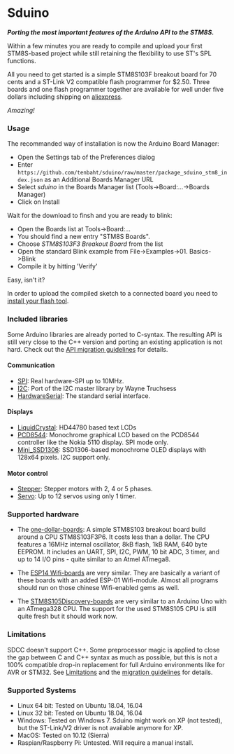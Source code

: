 # Sduino

_**Porting the most important features of the Arduino API to the STM8S.**_

Within a few minutes you are ready to compile and upload your first
STM8S-based project while still retaining the flexibility to use ST's SPL
functions.

All you need to get started is a simple STM8S103F breakout board for 70
cents and a ST-Link V2 compatible flash programmer for $2.50. Three boards
and one flash programmer together are available for well under five dollars
including shipping on
[aliexpress](https://www.aliexpress.com/wholesale?SearchText=stm8s103f3p6).

*Amazing!*


### Usage

The recommanded way of installation is now the Arduino Board Manager:

- Open the Settings tab of the Preferences dialog
- Enter
  `https://github.com/tenbaht/sduino/raw/master/package_sduino_stm8_index.json`
  as an Additional Boards Manager URL
- Select *sduino* in the Boards Manager list (Tools->Board:...->Boards Manager)
- Click on Install

Wait for the download to finsh and you are ready to blink:

- Open the Boards list at Tools->Board:...
- You should find a new entry "STM8S Boards".
- Choose *STM8S103F3 Breakout Board* from the list
- Open the standard Blink example from File->Examples->01. Basics->Blink
- Compile it by hitting 'Verify'

Easy, isn't it?

In order to upload the compiled sketch to a connected board you need to
[install your flash tool](../hardware/flashtool/#installation-for-windows).




### Included libraries

Some Arduino libraries are already ported to C-syntax. The resulting API is
still very close to the C++ version and porting an existing application is
not hard. Check out the [API migration guidelines](api/migration.md) for
details.

#### Communication

* [SPI](api/SPI.md): Real hardware-SPI up to 10MHz.
* [I2C](api/I2C.md): Port of the I2C master library by Wayne Truchsess
* [HardwareSerial](api/HardwareSerial.md): The standard serial interface.

#### Displays

* [LiquidCrystal](api/LiquidCrystal.md): HD44780 based text LCDs
* [PCD8544](api/PCD8544.md): Monochrome graphical LCD based on the PCD8544
  controller like the Nokia 5110 display. SPI mode only.
* [Mini_SSD1306](api/Mini_SSD1306.md): SSD1306-based monochrome OLED displays
  with 128x64 pixels. I2C support only.

#### Motor control

* [Stepper](api/Stepper.md): Stepper motors with 2, 4 or 5 phases.
* [Servo](api/Servo.md): Up to 12 servos using only 1 timer.


### Supported hardware

* The [one-dollar-boards](hardware/stm8blue.md): A simple STM8S103 breakout
  board build around a CPU STM8S103F3P6. It costs less than a dollar. The
  CPU features a 16MHz internal oscillator, 8kB flash, 1kB RAM, 640 byte
  EEPROM. It includes an UART, SPI, I2C, PWM, 10 bit ADC, 3 timer, and up to
  14 I/O pins - quite similar to an Atmel ATmega8.

* The [ESP14 Wifi-boards](hardware/esp14.md) are very similar. They are
  basically a variant of these boards with an added ESP-01 Wifi-module. Almost
  all programs should run on those chinese Wifi-enabled gems as well.

* The [STM8S105Discovery-boards](hardware/stm8sdiscovery.md) are very similar
  to an Arduino Uno with an ATmega328 CPU. The support for the used STM8S105
  CPU is still quite fresh but it should work now.



### Limitations

SDCC doesn't support C++. Some preprocessor magic is applied to close the
gap between C and C++ syntax as much as possible, but this is not a 100%
compatible drop-in replacement for full Arduino environments like for AVR or
STM32. See [Limitations](usage/limitations.md) and the
[migration guidelines](api/migration.md) for details.


### Supported Systems

* Linux 64 bit: Tested on Ubuntu 18.04, 16.04
* Linux 32 bit: Tested on Ubuntu 18.04, 16.04
* Windows: Tested on Windows 7. Sduino might work on XP (not tested), but
  the ST-Link/V2 driver is not available anymore for XP.
* MacOS: Tested on 10.12 (Sierra)
* Raspian/Raspberry Pi: Untested. Will require a manual install.
